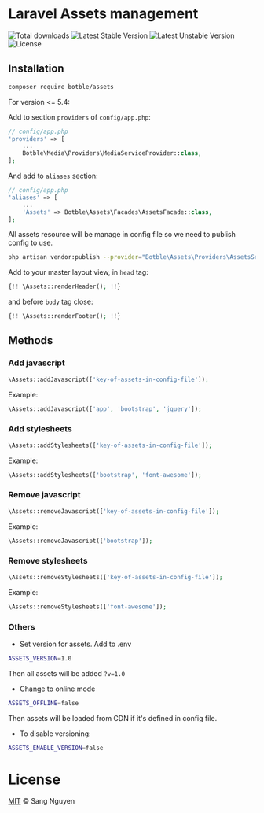 # Laravel Assets management

![Total downloads](https://poser.pugx.org/botble/assets/d/total.svg)
![Latest Stable Version](https://poser.pugx.org/botble/assets/v/stable.svg)
![Latest Unstable Version](https://poser.pugx.org/botble/assets/v/unstable)
![License](https://poser.pugx.org/botble/assets/license)

## Installation

```bash
composer require botble/assets
```

For version <= 5.4:

Add to section `providers` of `config/app.php`:

```php
// config/app.php
'providers' => [
    ...
    Botble\Media\Providers\MediaServiceProvider::class,
];
```

And add to `aliases` section:

```php
// config/app.php
'aliases' => [
    ...
    'Assets' => Botble\Assets\Facades\AssetsFacade::class,
];
```

All assets resource will be manage in config file so we need to publish config to use.

```bash
php artisan vendor:publish --provider="Botble\Assets\Providers\AssetsServiceProvider" --tag=config
```

Add to your master layout view, in `head` tag:

```php
{!! \Assets::renderHeader(); !!}
```

and before `body` tag close:

```php
{!! \Assets::renderFooter(); !!}
```

## Methods

### Add javascript

```php
\Assets::addJavascript(['key-of-assets-in-config-file']);
```

Example:

```php
\Assets::addJavascript(['app', 'bootstrap', 'jquery']);
```

### Add stylesheets

```php
\Assets::addStylesheets(['key-of-assets-in-config-file']);
```

Example:

```php
\Assets::addStylesheets(['bootstrap', 'font-awesome']);
```

### Remove javascript

```php
\Assets::removeJavascript(['key-of-assets-in-config-file']);
```

Example:

```php
\Assets::removeJavascript(['bootstrap']);
```

### Remove stylesheets

```php
\Assets::removeStylesheets(['key-of-assets-in-config-file']);
```

Example:

```php
\Assets::removeStylesheets(['font-awesome']);
```

### Others

- Set version for assets. Add to .env

```bash
ASSETS_VERSION=1.0
```

Then all assets will be added `?v=1.0`

- Change to online mode

```bash
ASSETS_OFFLINE=false
```

Then assets will be loaded from CDN if it's defined in config file.

- To disable versioning:

```bash
ASSETS_ENABLE_VERSION=false
```

# License
[MIT](LICENSE) © Sang Nguyen
